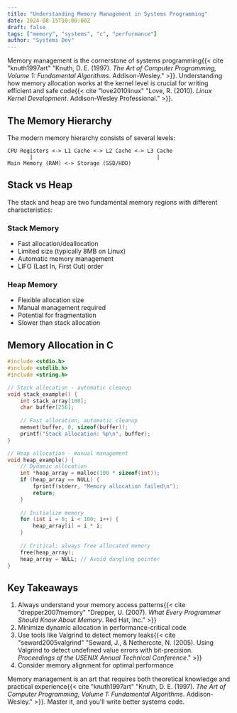 ```yaml
---
title: "Understanding Memory Management in Systems Programming"
date: 2024-08-15T10:00:00Z
draft: false
tags: ["memory", "systems", "c", "performance"]
author: "Systems Dev"
---
```


Memory management is the cornerstone of systems programming{{< cite "knuth1997art" "Knuth, D. E. (1997). *The Art of Computer Programming, Volume 1: Fundamental Algorithms*. Addison-Wesley." >}}. Understanding how memory allocation works at the kernel level is crucial for writing efficient and safe code{{< cite "love2010linux" "Love, R. (2010). *Linux Kernel Development*. Addison-Wesley Professional." >}}.

<!--more-->

## The Memory Hierarchy

The modern memory hierarchy consists of several levels:

    CPU Registers <-> L1 Cache <-> L2 Cache <-> L3 Cache
           |                                       |
    Main Memory (RAM) <-> Storage (SSD/HDD)

## Stack vs Heap

The stack and heap are two fundamental memory regions with different characteristics:

### Stack Memory
- Fast allocation/deallocation
- Limited size (typically 8MB on Linux)
- Automatic memory management
- LIFO (Last In, First Out) order

### Heap Memory
- Flexible allocation size
- Manual management required
- Potential for fragmentation
- Slower than stack allocation

## Memory Allocation in C

```c
#include <stdio.h>
#include <stdlib.h>
#include <string.h>

// Stack allocation - automatic cleanup
void stack_example() {
    int stack_array[100];
    char buffer[256];
    
    // Fast allocation, automatic cleanup
    memset(buffer, 0, sizeof(buffer));
    printf("Stack allocation: %p\n", buffer);
}

// Heap allocation - manual management
void heap_example() {
    // Dynamic allocation
    int *heap_array = malloc(100 * sizeof(int));
    if (heap_array == NULL) {
        fprintf(stderr, "Memory allocation failed\n");
        return;
    }
    
    // Initialize memory
    for (int i = 0; i < 100; i++) {
        heap_array[i] = i * i;
    }
    
    // Critical: always free allocated memory
    free(heap_array);
    heap_array = NULL; // Avoid dangling pointer
}
```

## Key Takeaways

1. Always understand your memory access patterns{{< cite "drepper2007memory" "Drepper, U. (2007). *What Every Programmer Should Know About Memory*. Red Hat, Inc." >}}
2. Minimize dynamic allocation in performance-critical code
3. Use tools like Valgrind to detect memory leaks{{< cite "seward2005valgrind" "Seward, J., & Nethercote, N. (2005). Using Valgrind to detect undefined value errors with bit-precision. *Proceedings of the USENIX Annual Technical Conference*." >}}
4. Consider memory alignment for optimal performance

Memory management is an art that requires both theoretical knowledge and practical experience{{< cite "knuth1997art" "Knuth, D. E. (1997). *The Art of Computer Programming, Volume 1: Fundamental Algorithms*. Addison-Wesley." >}}. Master it, and you'll write better systems code.
